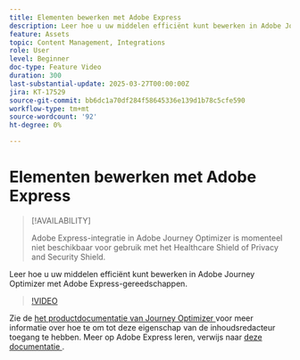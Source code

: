```yaml
---
title: Elementen bewerken met Adobe Express
description: Leer hoe u uw middelen efficiënt kunt bewerken in Adobe Journey Optimizer met Adobe Express-gereedschappen.
feature: Assets
topic: Content Management, Integrations
role: User
level: Beginner
doc-type: Feature Video
duration: 300
last-substantial-update: 2025-03-27T00:00:00Z
jira: KT-17529
source-git-commit: bb6dc1a70df284f58645336e139d1b78c5cfe590
workflow-type: tm+mt
source-wordcount: '92'
ht-degree: 0%

---
```



# Elementen bewerken met Adobe Express

>[!AVAILABILITY]
>
>Adobe Express-integratie in Adobe Journey Optimizer is momenteel niet beschikbaar voor gebruik met het Healthcare Shield of Privacy and Security Shield.

Leer hoe u uw middelen efficiënt kunt bewerken in Adobe Journey Optimizer met Adobe Express-gereedschappen.

>[!VIDEO](https://video.tv.adobe.com/v/3455523/?learn=on&enablevpops)

Zie de [ het productdocumentatie van Journey Optimizer ](https://experienceleague.adobe.com/en/docs/journey-optimizer/using/assets-images/express) voor meer informatie over hoe te om tot deze eigenschap van de inhoudsredacteur toegang te hebben. Meer op Adobe Express leren, verwijs naar [ deze documentatie ](https://helpx.adobe.com/express/user-guide.html).
